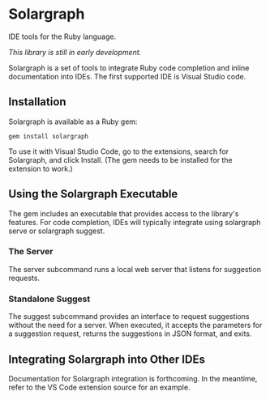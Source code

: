 # Solargraph

IDE tools for the Ruby language.

_This library is still in early development._

Solargraph is a set of tools to integrate Ruby code completion and inline documentation into IDEs. The first supported IDE is Visual Studio code.

## Installation

Solargraph is available as a Ruby gem:

    gem install solargraph

To use it with Visual Studio Code, go to the extensions, search for Solargraph, and click Install. (The gem needs to be installed for the extension to work.)

## Using the Solargraph Executable

The gem includes an executable that provides access to the library's features. For code completion, IDEs will typically integrate using solargraph serve or solargraph suggest.

### The Server

The server subcommand runs a local web server that listens for suggestion requests.

### Standalone Suggest

The suggest subcommand provides an interface to request suggestions without the need for a server. When executed, it accepts the parameters for a suggestion request, returns the suggestions in JSON format, and exits.

## Integrating Solargraph into Other IDEs

Documentation for Solargraph integration is forthcoming. In the meantime, refer to the VS Code extension source for an example.
